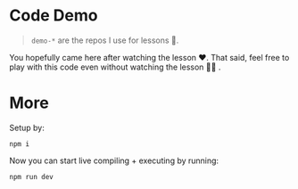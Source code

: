 # Code Demo

> `demo-*` are the repos I use for lessons 🌹.

You hopefully came here after watching the lesson ❤️. That said, feel free to play with this code even without watching the lesson 👏🏻 .

# More
Setup by:

```
npm i
```

Now you can start live compiling + executing by running:

```sh
npm run dev
```
